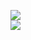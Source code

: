 [![](https://img.shields.io/badge/Made%20With-Github%20Spray-lightgrey.svg?style=for-the-badge&logo=github)](https://github.com/Annihil/github-spray#9355)  
[![](https://i.imgur.com/2DrTn0Z.gif)](https://github.com/Annihil/github-spray)
